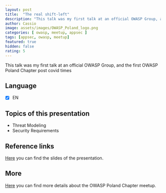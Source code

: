 ```yaml
---
layout: post
title:  "The real shift-left"
description: "This talk was my first talk at an official OWASP Group, and the first OWASP Poland Chapter post covid times"
author: Cassio
image: assets/images/OWASP_Poland_logo.png
categories: [ owasp, meetup, appsec ]
tags: [appsec, owasp, meetup]
featured: true
hidden: false
rating: 5
---
```

This talk was my first talk at an official OWASP Group, and the first OWASP Poland Chapter post covid times

## Language

- [X] EN

## Topics of this presentation

- Threat Modeling 
- Security Requirements

## Reference links

[Here](https://1drv.ms/p/s!AilhcMnbFji6gZJQ-4Mz4_VqJ55K1Q?e=KfMUXh) you can find the slides of the presentation.

## More

[Here](https://www.meetup.com/owasp-poland/events/286302610/) you can find more details about the OWASP Poland Chapter meetup.